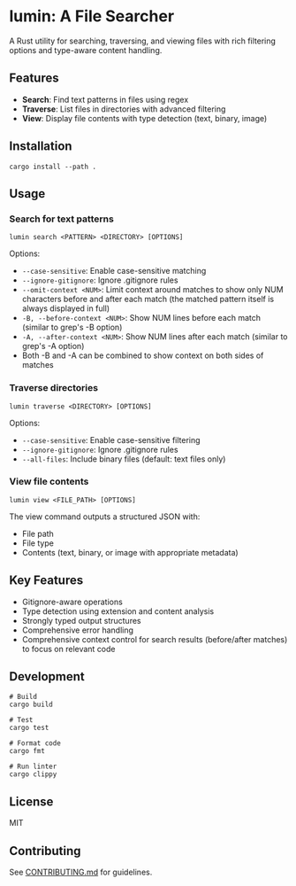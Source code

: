 # lumin: A File Searcher

A Rust utility for searching, traversing, and viewing files with rich filtering options and type-aware content handling.

## Features

- **Search**: Find text patterns in files using regex
- **Traverse**: List files in directories with advanced filtering
- **View**: Display file contents with type detection (text, binary, image)

## Installation

```
cargo install --path .
```

## Usage

### Search for text patterns

```
lumin search <PATTERN> <DIRECTORY> [OPTIONS]
```

Options:

- `--case-sensitive`: Enable case-sensitive matching
- `--ignore-gitignore`: Ignore .gitignore rules
- `--omit-context <NUM>`: Limit context around matches to show only NUM characters before and after each match (the matched pattern itself is always displayed in full)
- `-B, --before-context <NUM>`: Show NUM lines before each match (similar to grep's -B option)
- `-A, --after-context <NUM>`: Show NUM lines after each match (similar to grep's -A option)
- Both -B and -A can be combined to show context on both sides of matches

### Traverse directories

```
lumin traverse <DIRECTORY> [OPTIONS]
```

Options:

- `--case-sensitive`: Enable case-sensitive filtering
- `--ignore-gitignore`: Ignore .gitignore rules
- `--all-files`: Include binary files (default: text files only)

### View file contents

```
lumin view <FILE_PATH> [OPTIONS]
```

The view command outputs a structured JSON with:

- File path
- File type
- Contents (text, binary, or image with appropriate metadata)

## Key Features

- Gitignore-aware operations
- Type detection using extension and content analysis
- Strongly typed output structures
- Comprehensive error handling
- Comprehensive context control for search results (before/after matches) to focus on relevant code

## Development

```
# Build
cargo build

# Test
cargo test

# Format code
cargo fmt

# Run linter
cargo clippy
```

## License

MIT

## Contributing

See [CONTRIBUTING.md](./tests/test_dir_1/docs/CONTRIBUTING.md) for guidelines.
